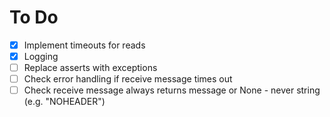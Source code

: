 # To Do
- [x] Implement timeouts for reads 
- [x] Logging 
- [ ] Replace asserts with exceptions 
- [ ] Check error handling if receive message times out 
- [ ] Check receive message always returns message or None - never string (e.g. "NOHEADER")
